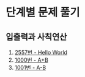 # 단계별 문제 풀기 
## 입출력과 사칙연산
1. [2557번 - Hello World](./2557_Hello_World/2557_Hello_World.md)
2. [1000번 - A+B](./1000_A+B/1000_A+B.md)
3. [1001번 - A-B](./1001_A-B/1001_A-B.md)